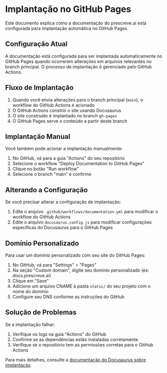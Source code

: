 # Implantação no GitHub Pages

Este documento explica como a documentação do prescreve.ai está configurada para implantação automática no GitHub Pages.

## Configuração Atual

A documentação está configurada para ser implantada automaticamente no GitHub Pages quando ocorrerem alterações em arquivos relevantes no branch principal. O processo de implantação é gerenciado pelo GitHub Actions.

## Fluxo de Implantação

1. Quando você envia alterações para o branch principal (`main`), o workflow do GitHub Actions é acionado
2. O GitHub Actions constrói o site usando Docusaurus
3. O site construído é implantado no branch `gh-pages`
4. O GitHub Pages serve o conteúdo a partir deste branch

## Implantação Manual

Você também pode acionar a implantação manualmente:

1. No GitHub, vá para a guia "Actions" do seu repositório
2. Selecione o workflow "Deploy Documentation to GitHub Pages"
3. Clique no botão "Run workflow"
4. Selecione o branch "main" e confirme

## Alterando a Configuração

Se você precisar alterar a configuração de implantação:

1. Edite o arquivo `.github/workflows/documentation.yml` para modificar o workflow do GitHub Actions
2. Edite o arquivo `docusaurus.config.js` para modificar configurações específicas do Docusaurus para o GitHub Pages

## Domínio Personalizado

Para usar um domínio personalizado com seu site do GitHub Pages:

1. No GitHub, vá para "Settings" > "Pages"
2. Na seção "Custom domain", digite seu domínio personalizado (ex: docs.prescreve.ai)
3. Clique em "Save"
4. Adicione um arquivo CNAME à pasta `static/` do seu projeto com o nome do domínio
5. Configure seu DNS conforme as instruções do GitHub

## Solução de Problemas

Se a implantação falhar:

1. Verifique os logs na guia "Actions" do GitHub
2. Confirme se as dependências estão instaladas corretamente
3. Verifique se o repositório tem as permissões corretas para o GitHub Actions

Para mais detalhes, consulte a [documentação do Docusaurus sobre implantação](https://docusaurus.io/docs/deployment#deploying-to-github-pages).
